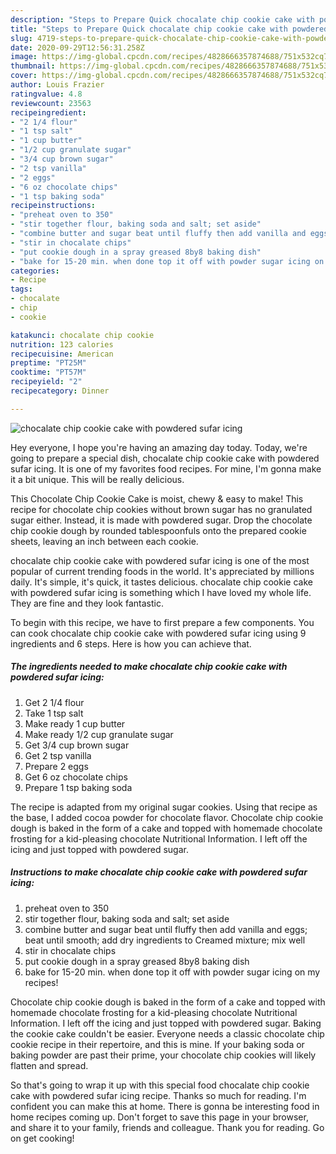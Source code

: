 ```yaml
---
description: "Steps to Prepare Quick chocalate chip cookie cake with powdered sufar icing"
title: "Steps to Prepare Quick chocalate chip cookie cake with powdered sufar icing"
slug: 4719-steps-to-prepare-quick-chocalate-chip-cookie-cake-with-powdered-sufar-icing
date: 2020-09-29T12:56:31.258Z
image: https://img-global.cpcdn.com/recipes/4828666357874688/751x532cq70/chocalate-chip-cookie-cake-with-powdered-sufar-icing-recipe-main-photo.jpg
thumbnail: https://img-global.cpcdn.com/recipes/4828666357874688/751x532cq70/chocalate-chip-cookie-cake-with-powdered-sufar-icing-recipe-main-photo.jpg
cover: https://img-global.cpcdn.com/recipes/4828666357874688/751x532cq70/chocalate-chip-cookie-cake-with-powdered-sufar-icing-recipe-main-photo.jpg
author: Louis Frazier
ratingvalue: 4.8
reviewcount: 23563
recipeingredient:
- "2 1/4 flour"
- "1 tsp salt"
- "1 cup butter"
- "1/2 cup granulate sugar"
- "3/4 cup brown sugar"
- "2 tsp vanilla"
- "2 eggs"
- "6 oz chocolate chips"
- "1 tsp baking soda"
recipeinstructions:
- "preheat oven to 350"
- "stir together flour, baking soda and salt; set aside"
- "combine butter and sugar beat until fluffy then add vanilla and eggs; beat until smooth; add dry ingredients to Creamed mixture; mix well"
- "stir in chocalate chips"
- "put cookie dough in a spray greased 8by8 baking dish"
- "bake for 15-20 min. when done top it off with powder sugar icing on my recipes!"
categories:
- Recipe
tags:
- chocalate
- chip
- cookie

katakunci: chocalate chip cookie 
nutrition: 123 calories
recipecuisine: American
preptime: "PT25M"
cooktime: "PT57M"
recipeyield: "2"
recipecategory: Dinner

---
```



![chocalate chip cookie cake with powdered sufar icing](https://img-global.cpcdn.com/recipes/4828666357874688/751x532cq70/chocalate-chip-cookie-cake-with-powdered-sufar-icing-recipe-main-photo.jpg)

Hey everyone, I hope you're having an amazing day today. Today, we're going to prepare a special dish, chocalate chip cookie cake with powdered sufar icing. It is one of my favorites food recipes. For mine, I'm gonna make it a bit unique. This will be really delicious.

This Chocolate Chip Cookie Cake is moist, chewy &amp; easy to make! This recipe for chocolate chip cookies without brown sugar has no granulated sugar either. Instead, it is made with powdered sugar. Drop the chocolate chip cookie dough by rounded tablespoonfuls onto the prepared cookie sheets, leaving an inch between each cookie.

chocalate chip cookie cake with powdered sufar icing is one of the most popular of current trending foods in the world. It's appreciated by millions daily. It's simple, it's quick, it tastes delicious. chocalate chip cookie cake with powdered sufar icing is something which I have loved my whole life. They are fine and they look fantastic.


To begin with this recipe, we have to first prepare a few components. You can cook chocalate chip cookie cake with powdered sufar icing using 9 ingredients and 6 steps. Here is how you can achieve that.

<!--inarticleads1-->

##### The ingredients needed to make chocalate chip cookie cake with powdered sufar icing:

1. Get 2 1/4 flour
1. Take 1 tsp salt
1. Make ready 1 cup butter
1. Make ready 1/2 cup granulate sugar
1. Get 3/4 cup brown sugar
1. Get 2 tsp vanilla
1. Prepare 2 eggs
1. Get 6 oz chocolate chips
1. Prepare 1 tsp baking soda


The recipe is adapted from my original sugar cookies. Using that recipe as the base, I added cocoa powder for chocolate flavor. Chocolate chip cookie dough is baked in the form of a cake and topped with homemade chocolate frosting for a kid-pleasing chocolate Nutritional Information. I left off the icing and just topped with powdered sugar. 

<!--inarticleads2-->

##### Instructions to make chocalate chip cookie cake with powdered sufar icing:

1. preheat oven to 350
1. stir together flour, baking soda and salt; set aside
1. combine butter and sugar beat until fluffy then add vanilla and eggs; beat until smooth; add dry ingredients to Creamed mixture; mix well
1. stir in chocalate chips
1. put cookie dough in a spray greased 8by8 baking dish
1. bake for 15-20 min. when done top it off with powder sugar icing on my recipes!


Chocolate chip cookie dough is baked in the form of a cake and topped with homemade chocolate frosting for a kid-pleasing chocolate Nutritional Information. I left off the icing and just topped with powdered sugar. Baking the cookie cake couldn&#39;t be easier. Everyone needs a classic chocolate chip cookie recipe in their repertoire, and this is mine. If your baking soda or baking powder are past their prime, your chocolate chip cookies will likely flatten and spread. 

So that's going to wrap it up with this special food chocalate chip cookie cake with powdered sufar icing recipe. Thanks so much for reading. I'm confident you can make this at home. There is gonna be interesting food in home recipes coming up. Don't forget to save this page in your browser, and share it to your family, friends and colleague. Thank you for reading. Go on get cooking!
